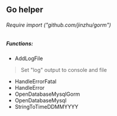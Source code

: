 ## Go helper

###### Require import ("github.com/jinzhu/gorm")


##### Functions:

* AddLogFile
> Set "log" output to console and file

* HandleErrorFatal
* HandleError
* OpenDatabaseMysqlGorm
* OpenDatabaseMysql
* StringToTimeDDMMYYYY
